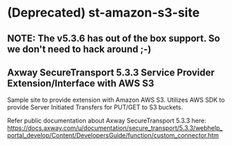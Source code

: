 # (Deprecated) st-amazon-s3-site

## NOTE: The v5.3.6 has out of the box support. So we don't need to hack around ;-) 

## Axway SecureTransport 5.3.3 Service Provider Extension/Interface with AWS S3

Sample site to provide extension with Amazon AWS S3. Utilizes AWS SDK to provide Server Initiated Transfers for PUT/GET to S3 buckets.

Refer public documentation about Axway SecureTransport 5.3.3 here:
https://docs.axway.com/u/documentation/secure_transport/5.3.3/webhelp_portal_develop/Content/DevelopersGuide/function/custom_connector.htm
